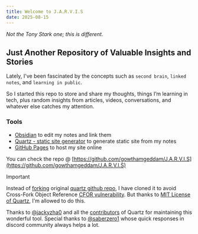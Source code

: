 ```yaml
---
title: Welcome to J.A.R.V.I.S
date: 2025-08-15
---
```

_Not the Tony Stark one; this is different._

## Just *A*nother Repository of Valuable Insights and Stories

Lately, I've been fascinated by the concepts such as `second brain`, `linked notes`, and `learning in public`.

So I started this repo to store and share my thoughts, things I’m learning in tech, plus random insights from articles, videos, conversations, and whatever else catches my attention.

### Tools

+ [Obsidian](https://obsidian.md) to edit my notes and link them
+ [Quartz - static site generator](https://quartz.jzhao.xyz) to generate static site from my notes
+ [GitHub Pages](https://pages.github.com) to host my site online

You can check the repo @ [https://github.com/gowthamgeddam/J.A.R.V.I.S](https://github.com/gowthamgeddam/J.A.R.V.I.S)

> [!IMPORTANT]  
> Instead of [forking](https://github.com/jackyzha0/quartz/forks) original [quartz github repo](https://github.com/jackyzha0/quartz), I have cloned it to avoid Cross-Fork Object Reference [CFOR vulnerability](https://trufflesecurity.com/blog/anyone-can-access-deleted-and-private-repo-data-github). But thanks to [MIT License of Quartz](https://github.com/jackyzha0/quartz/blob/v4/LICENSE.txt), I'm allowed to do this.
>  
> Thanks to [@jackyzha0](https://github.com/jackyzha0) and all the [contributors](https://github.com/jackyzha0/quartz/graphs/contributors) of Quartz for maintaining this wonderful tool. Special thanks to [@saberzero1](https://github.com/saberzero1) whose quick responses in discord community always helps a lot.